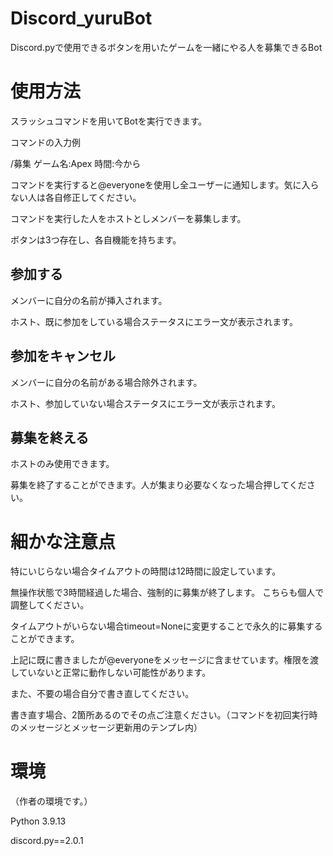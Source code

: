 # Discord_yuruBot
Discord.pyで使用できるボタンを用いたゲームを一緒にやる人を募集できるBot

# 使用方法
スラッシュコマンドを用いてBotを実行できます。

コマンドの入力例

/募集 ゲーム名:Apex 時間:今から

コマンドを実行すると@everyoneを使用し全ユーザーに通知します。気に入らない人は各自修正してください。

コマンドを実行した人をホストとしメンバーを募集します。

ボタンは3つ存在し、各自機能を持ちます。

## 参加する

メンバーに自分の名前が挿入されます。

ホスト、既に参加をしている場合ステータスにエラー文が表示されます。

## 参加をキャンセル
メンバーに自分の名前がある場合除外されます。

ホスト、参加していない場合ステータスにエラー文が表示されます。

## 募集を終える

ホストのみ使用できます。

募集を終了することができます。人が集まり必要なくなった場合押してください。

# 細かな注意点

特にいじらない場合タイムアウトの時間は12時間に設定しています。

無操作状態で3時間経過した場合、強制的に募集が終了します。
こちらも個人で調整してください。

タイムアウトがいらない場合timeout=Noneに変更することで永久的に募集することができます。

上記に既に書きましたが@everyoneをメッセージに含ませています。権限を渡していないと正常に動作しない可能性があります。

また、不要の場合自分で書き直してください。

書き直す場合、2箇所あるのでその点ご注意ください。（コマンドを初回実行時のメッセージとメッセージ更新用のテンプレ内）

# 環境
（作者の環境です。）

Python 3.9.13

discord.py==2.0.1
